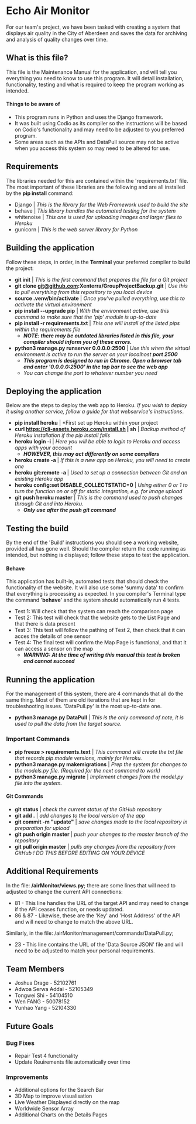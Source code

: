 # Echo Air Monitor
For our team's project, we have been tasked with creating a system that displays air quality in the City of Aberdeen and saves the data for archiving and analysis of quality changes over time.

## What is this file?
This file is the Maintenance Manual for the application, and will tell you everything you need to know to use this program.
It will detail installation, functionality, testing and what is required to keep the program working as intended.

#### Things to be aware of
- This program runs in Python and uses the Django framework.
- It was built using Codio as its compiler so the instructions will be based on Codio's functionality and may need to be adjusted to you preferred program.
- Some areas such as the APIs and DataPull source may not be active when you access this system so may need to be altered for use.

## Requirements
The libraries needed for this are contained within the 'requirements.txt' file. 
The most important of these libraries are the following and are all installed by the **pip install <library name>** command:
- Django     | *This is the library for the Web Framework used to build the site*
- behave     | *This library handles the automated testing for the system*
- whitenoise | *This one is used for uploading images and larger files to Heroku*
- gunicorn   | *This is the web server library for Python*

## Building the application
 Follow these steps, in order, in the **Terminal** your preferred compiler to build the project:
- **git init**                                                 | *This is the first command that prepares the file for a Git project*
- **git clone git@github.com:Xenterra/GroupProjectBackup.git** | *Use this to pull everything from this repository to you local device*
- **source .venv/bin/activate**                                | *Once you've pulled everything, use this to activate the virtual environment*
- **pip install --upgrade pip**                                | *With the environment active, use this command to make sure that the 'pip' module is up-to-date*
- **pip install -r requirements.txt**                          | *This one will install of the listed pips within the requirements file*
  - ***NOTE: there may be outdated libraries listed in this file, your compiler should inform you of these errors.*** 
- **python3 manage.py runserver 0.0.0.0:2500**                 | *Use this when the virtual environment is active to run the server on your localhost* ***port 2500*** 
  - ***This program is designed to run in Chrome. Open a browser tab and enter '0.0.0.0:2500' in the top bar to see the web app***
  - *You can change the port to whatever number you need*

## Deploying the application
Below are the steps to deploy the web app to Heroku. 
*If you wish to deploy it using another service, follow a guide for that webservice's instructions*.
- **pip install heroku**                                 | *First set up Heroku within your project
- **curl https://cli-assets.heroku.com/install.sh | sh** | *Backup method of Heroku installation if the pip install fails*
- **heroku login -i**                                    | *Here you will be able to login to Heroku and access apps with your account* 
  - ***HOWEVER, this may act differently on some compilers***
- **heroku create -a <app name on Heroku>**              | *If this is a new app on Heroku, you will need to create one*
- **heroku git:remote -a <app name on Heroku>**	         | *Used to set up a connection between Git and an existing Heroku app*
- **heroku config:set DISABLE_COLLECTSTATIC=0**          | *Using either 0 or 1 to turn the function on or off for static integration, e.g. for image upload*
- **git push heroku master**                             | *This is the command used to push changes through Git and into Heroku.* 
  - ***Only use after the push git command***

## Testing the build
By the end of the 'Build' instructions you should see a working website, provided all has gone well. 
Should the compiler return the code running as intended, but nothing is displayed; follow these steps to test the application.

#### Behave
This application has built-in, automated tests that should check the functionality of the website.
It will also use some 'summy data' to confirm that everything is processing as expected.
In you compiler's Terminal type the command '**behave**' and the system should automatically run 4 tests.
- Test 1: Will check that the system can reach the comparison page
- Test 2: This test will check that the website gets to the List Page and that there is data present
- Test 3: This test will follow the pathing of Test 2, then check that it can acces the details of one sensor
- Test 4: The final test will confirm the Map Page is functional, and that it can access a sensor on the map
  - ***WARNING: At the time of writing this manual this test is broken and cannot succeed***

## Running the application
For the management of this system, there are 4 commands that all do the same thing. 
Most of them are old iterations that are kept in for troubleshooting issues. 'DataPull.py' is the most up-to-date one.
- **python3 manage.py DataPull** | *This is the only command of note, it is used to pull the data from the target source.*

### Important Commands
- **pip freeze > requirements.text**   | *This command will create the txt file that records pip module versions, mainly for Heroku.*
- **python3 manage.py makemigrations** | *Prep the system for changes to the models.py file. (Required for the next command to work)*
- **python3 manage.py migrate**        | *Implement changes from the model.py file into the system.*

#### Git Commands
- **git status** 							| *check the current status of the GitHub repository*
- **git add .**               | *add changes to the local version of the app*
- **git commit -m "update"**  | *save changes made to the local repository in preparation for upload*
- **git push origin master**  | *push your changes to the master branch of the repository*
- **git pull origin master**  | *pulls any changes from the repository from GitHub ! DO THIS BEFORE EDITING ON YOUR DEVICE*

## Additional Requirements
In the file: **/airMonitor/views.py**; there are some lines that will need to adjusted to change the current API connections:
 - 81 - This line handles the URL of the target API and may need to change if the API ceases function, or needs updated.
 - 86 & 87 - Likewise, these are the 'Key' and 'Host Address' of the API and will need to change to match the above URL.

Similarly, in the file: /airMonitor/management/commands/DataPull.py;
- 23 - This line contains the URL of the 'Data Source JSON' file and will need to be adjusted to match your personal requirements.
 
## Team Members
  - Joshua Drage - 52102761
  - Adwoa Serwa Addai - 52105349
  - Tongwei Shi - 54104510
  - Wen FANG - 50078152
  - Yunhao Yang - 52104330

## Future Goals
 ### Bug Fixes
 - Repair Test 4 functionality
 - Update Reuirements file automatically over time
 
 ### Improvements
 - Additional options for the Search Bar
 - 3D Map to improve visualisation
 - Live Weather Displayed directly on the map
 - Worldwide Sensor Array
 - Additional Charts on the Details Pages

